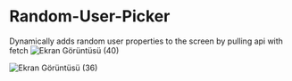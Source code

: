 # Random-User-Picker
Dynamically adds random user properties to the screen by pulling api with fetch
![Ekran Görüntüsü (40)](https://user-images.githubusercontent.com/77384362/203652759-df5c32ee-5bea-492a-ab17-e37a1ebed0f4.png)

![Ekran Görüntüsü (36)](https://user-images.githubusercontent.com/77384362/203652875-ec49cca1-4ac0-48e2-8eb1-bf0ba14d2bf5.png)
